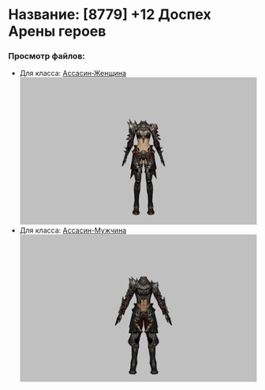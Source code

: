 # Название: [8779] +12 Доспех Арены героев

### Просмотр файлов:
- Для класса: [Ассасин-Женщина](Ассасин-Женщина)
![p070031.png](Ассасин-Женщина/p070031.png)
- Для класса: [Ассасин-Мужчина](Ассасин-Мужчина)
![p060031.png](Ассасин-Мужчина/p060031.png)
